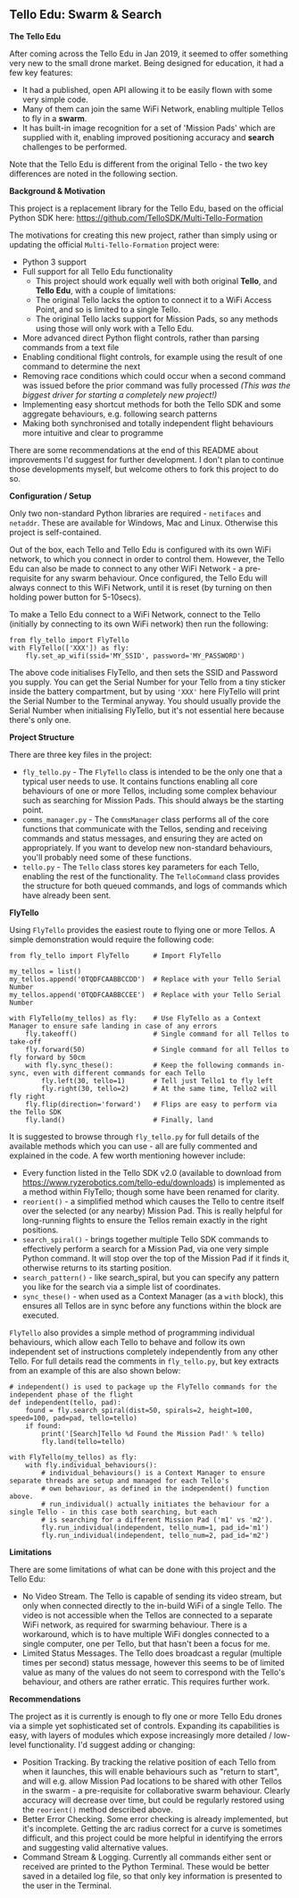 Tello Edu: Swarm & Search
-

**The Tello Edu**

After coming across the Tello Edu in Jan 2019, it seemed to offer something very new to the small drone market.  Being designed for education, it had a few key features:
* It had a published, open API allowing it to be easily flown with some very simple code.
* Many of them can join the same WiFi Network, enabling multiple Tellos to fly in a **swarm**.
* It has built-in image recognition for a set of 'Mission Pads' which are supplied with it, enabling improved positioning accuracy and **search** challenges to be performed.

Note that the Tello Edu is different from the original Tello - the two key differences are noted in the following section.

**Background & Motivation**

This project is a replacement library for the Tello Edu, based on the official Python SDK here: https://github.com/TelloSDK/Multi-Tello-Formation

The motivations for creating this new project, rather than simply using or updating the official `Multi-Tello-Formation` project were:
* Python 3 support
* Full support for all Tello Edu functionality
    * This project should work equally well with both original **Tello**, and **Tello Edu**, with a couple of limitations:
    * The original Tello lacks the option to connect it to a WiFi Access Point, and so is limited to a single Tello.
    * The original Tello lacks support for Mission Pads, so any methods using those will only work with a Tello Edu.
* More advanced direct Python flight controls, rather than parsing commands from a text file
* Enabling conditional flight controls, for example using the result of one command to determine the next
* Removing race conditions which could occur when a second command was issued before the prior command was fully processed *(This was the biggest driver for starting a completely new project!)*
* Implementing easy shortcut methods for both the Tello SDK and some aggregate behaviours, e.g. following search patterns
* Making both synchronised and totally independent flight behaviours more intuitive and clear to programme

There are some recommendations at the end of this README about improvements I'd suggest for further development.  I don't plan to continue those developments myself, but welcome others to fork this project to do so.

**Configuration / Setup**

Only two non-standard Python libraries are required - ```netifaces``` and ```netaddr```.  These are available for Windows, Mac and Linux.  Otherwise this project is self-contained.

Out of the box, each Tello and Tello Edu is configured with its own WiFi network, to which you connect in order to control them.  However, the Tello Edu can also be made to connect to any other WiFi Network - a pre-requisite for any swarm behaviour.  Once configured, the Tello Edu will always connect to this WiFi Network, until it is reset (by turning on then holding power button for 5-10secs).

To make a Tello Edu connect to a WiFi Network, connect to the Tello (initially by connecting to its own WiFi network) then run the following:
```
from fly_tello import FlyTello
with FlyTello(['XXX']) as fly:
    fly.set_ap_wifi(ssid='MY_SSID', password='MY_PASSWORD')
```
The above code initialises FlyTello, and then sets the SSID and Password you supply.  You can get the Serial Number for your Tello from a tiny sticker inside the battery compartment, but by using `'XXX'` here FlyTello will print the Serial Number to the Terminal anyway.  You should usually provide the Serial Number when initialising FlyTello, but it's not essential here because there's only one.

**Project Structure**

There are three key files in the project:
* `fly_tello.py` - The `FlyTello` class is intended to be the only one that a typical user needs to use.  It contains functions enabling all core behaviours of one or more Tellos, including some complex behaviour such as searching for Mission Pads.  This should always be the starting point.
* `comms_manager.py` - The `CommsManager` class performs all of the core functions that communicate with the Tellos, sending and receiving commands and status messages, and ensuring they are acted on appropriately.  If you want to develop new non-standard behaviours, you'll probably need some of these functions.
* `tello.py` - The `Tello` class stores key parameters for each Tello, enabling the rest of the functionality.  The `TelloCommand` class provides the structure for both queued commands, and logs of commands which have already been sent.

**FlyTello**

Using `FlyTello` provides the easiest route to flying one or more Tellos.  A simple demonstration would require the following code:
```
from fly_tello import FlyTello      # Import FlyTello

my_tellos = list()
my_tellos.append('0TQDFCAABBCCDD')  # Replace with your Tello Serial Number
my_tellos.append('0TQDFCAABBCCEE')  # Replace with your Tello Serial Number

with FlyTello(my_tellos) as fly:    # Use FlyTello as a Context Manager to ensure safe landing in case of any errors
    fly.takeoff()                   # Single command for all Tellos to take-off
    fly.forward(50)                 # Single command for all Tellos to fly forward by 50cm
    with fly.sync_these():          # Keep the following commands in-sync, even with different commands for each Tello
        fly.left(30, tello=1)       # Tell just Tello1 to fly left
        fly.right(30, tello=2)      # At the same time, Tello2 will fly right
    fly.flip(direction='forward')   # Flips are easy to perform via the Tello SDK
    fly.land()                      # Finally, land
```

It is suggested to browse through `fly_tello.py` for full details of the available methods which you can use - all are fully commented and explained in the code.  A few worth mentioning however include:
* Every function listed in the Tello SDK v2.0 (available to download from https://www.ryzerobotics.com/tello-edu/downloads) is implemented as a method within FlyTello; though some have been renamed for clarity.
* `reorient()` - a simplified method which causes the Tello to centre itself over the selected (or any nearby) Mission Pad.  This is really helpful for long-running flights to ensure the Tellos remain exactly in the right positions.
* `search_spiral()` - brings together multiple Tello SDK commands to effectively perform a search for a Mission Pad, via one very simple Python command.  It will stop over the top of the Mission Pad if it finds it, otherwise returns to its starting position.
* `search_pattern()` - like search_spiral, but you can specify any pattern you like for the search via a simple list of coordinates.
* `sync_these()` - when used as a Context Manager (as a `with` block), this ensures all Tellos are in sync before any functions within the block are executed.

`FlyTello` also provides a simple method of programming individual behaviours, which allow each Tello to behave and follow its own independent set of instructions completely independently from any other Tello.  For full details read the comments in `fly_tello.py`, but key extracts from an example of this are also shown below:
```
# independent() is used to package up the FlyTello commands for the independent phase of the flight
def independent(tello, pad):
    found = fly.search_spiral(dist=50, spirals=2, height=100, speed=100, pad=pad, tello=tello)
    if found:
        print('[Search]Tello %d Found the Mission Pad!' % tello)
        fly.land(tello=tello)

with FlyTello(my_tellos) as fly:
    with fly.individual_behaviours():
        # individual_behaviours() is a Context Manager to ensure separate threads are setup and managed for each Tello's
        # own behaviour, as defined in the independent() function above.
        # run_individual() actually initiates the behaviour for a single Tello - in this case both searching, but each
        # is searching for a different Mission Pad ('m1' vs 'm2').
        fly.run_individual(independent, tello_num=1, pad_id='m1')
        fly.run_individual(independent, tello_num=2, pad_id='m2')
```

**Limitations**

There are some limitations of what can be done with this project and the Tello Edu:
* No Video Stream.  The Tello is capable of sending its video stream, but only when connected directly to the in-build WiFi of a single Tello.  The video is not accessible when the Tellos are connected to a separate WiFi network, as required for swarming behaviour.  There is a workaround, which is to have multiple WiFi dongles connected to a single computer, one per Tello, but that hasn't been a focus for me.
* Limited Status Messages.  The Tello does broadcast a regular (multiple times per second) status message, however this seems to be of limited value as many of the values do not seem to correspond with the Tello's behaviour, and others are rather erratic.  This requires further work.

**Recommendations**

The project as it is currently is enough to fly one or more Tello Edu drones via a simple yet sophisticated set of controls.  Expanding its capabilities is easy, with layers of modules which expose increasingly more detailed / low-level functionality.  I'd suggest adding or changing:
* Position Tracking.  By tracking the relative position of each Tello from when it launches, this will enable behaviours such as "return to start", and will e.g. allow Mission Pad locations to be shared with other Tellos in the swarm - a pre-requisite for collaborative swarm behaviour.  Clearly accuracy will decrease over time, but could be regularly restored using the `reorient()` method described above.
* Better Error Checking.  Some error checking is already implemented, but it's incomplete.  Getting the arc radius correct for a curve is sometimes difficult, and this project could be more helpful in identifying the errors and suggesting valid alternative values.
* Command Stream & Logging.  Currently all commands either sent or received are printed to the Python Terminal.  These would be better saved in a detailed log file, so that only key information is presented to the user in the Terminal.


